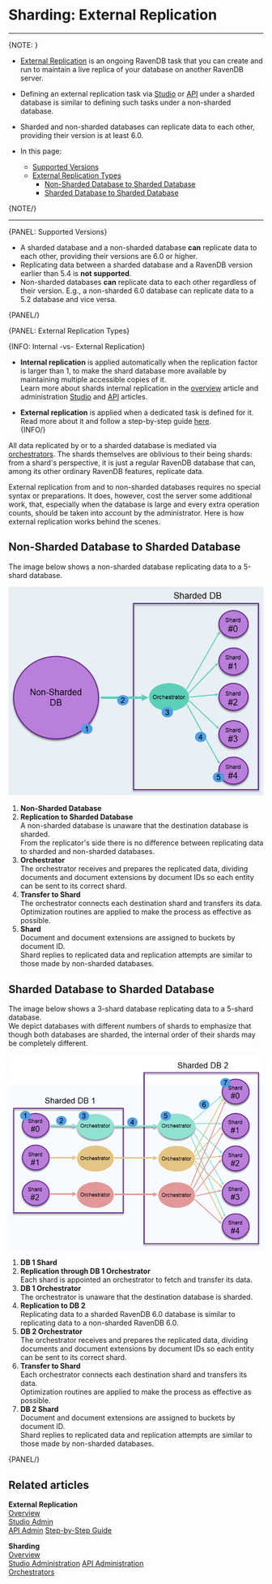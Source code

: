 ﻿# Sharding: External Replication
---

{NOTE: }

* [External Replication](../server/ongoing-tasks/external-replication) is an 
  ongoing RavenDB task that you can create and run to maintain a live replica 
  of your database on another RavenDB server.  
* Defining an external replication task via [Studio](../studio/database/tasks/ongoing-tasks/external-replication-task#definition) 
  or [API](../server/ongoing-tasks/external-replication#code-sample) under a 
  sharded database is similar to defining such tasks under a non-sharded database.  
* Sharded and non-sharded databases can replicate data to each other, providing 
  their version is at least 6.0.  

* In this page:  
  * [Supported Versions](../sharding/external-replication#supported-versions)  
  * [External Replication Types](../sharding/external-replication#external-replication-types)
     * [Non-Sharded Database to Sharded Database](../sharding/external-replication#non-sharded-database-to-sharded-database)  
     * [Sharded Database to Sharded Database](../sharding/external-replication#sharded-database-to-sharded-database)  

{NOTE/}

---

{PANEL: Supported Versions}

* A sharded database and a non-sharded database **can** replicate data to each 
  other, providing their versions are 6.0 or higher.  
* Replicating data between a sharded database and a RavenDB version earlier 
  than 5.4 is **not supported**.  
* Non-sharded databases **can** replicate data to each other regardless of 
  their version. E.g., a non-sharded 6.0 database can replicate data to a 5.2 
  database and vice versa.  

{PANEL/}

{PANEL: External Replication Types}

{INFO: Internal -vs- External Replication}

* **Internal replication** is applied automatically when the replication 
  factor is larger than 1, to make the shard database more available by 
  maintaining multiple accessible copies of it.  
  Learn more about shards internal replication in the [overview](../sharding/overview#shard-replication) 
  article and administration [Studio](../sharding/administration/studio-admin) 
  and [API](../sharding/administration/api-admin) articles.  
  
* **External replication** is applied when a dedicated task is defined for it.  
  Read more about it and follow a step-by-step guide 
  [here](../studio/database/tasks/ongoing-tasks/external-replication-task#step-by-step-guide).  
{INFO/}

All data replicated by or to a sharded database is mediated via 
[orchestrators](../sharding/overview#client-server-communication). 
The shards themselves are oblivious to their being shards: from 
a shard's perspective, it is just a regular RavenDB database that 
can, among its other ordinary RavenDB features, replicate data.  

External replication from and to non-sharded databases requires 
no special syntax or preparations. It does, however, cost the server 
some additional work, that, especially when the database is large 
and every extra operation counts, should be taken into account by 
the administrator. Here is how external replication works behind 
the scenes.  

## Non-Sharded Database to Sharded Database

The image below shows a non-sharded database replicating data to a 5-shard database.  

![Non-Sharded Database to Sharded Database](images/external-replication_non-sharded-to-sharded.png "Non-Sharded Database to Sharded Database")

1. **Non-Sharded Database**  
2. **Replication to Sharded Database**  
   A non-sharded database is unaware that the destination database is sharded.  
   From the replicator's side there is no difference between replicating data 
   to sharded and non-sharded databases.  
3. **Orchestrator**  
   The orchestrator receives and prepares the replicated data, 
   dividing documents and document extensions by document IDs so each 
   entity can be sent to its correct shard.  
4. **Transfer to Shard**  
   The orchestrator connects each destination shard and transfers its data.  
   Optimization routines are applied to make the process as 
   effective as possible.   
5. **Shard**  
   Document and document extensions are assigned to buckets by document ID.  
   Shard replies to replicated data and replication attempts are similar 
   to those made by non-sharded databases.  

## Sharded Database to Sharded Database

The image below shows a 3-shard database replicating data to a 5-shard database.  
We depict databases with different numbers of shards to emphasize that though both 
databases are sharded, the internal order of their shards may be completely different.  

![Sharded Database to Sharded Database](images/external-replication_sharded-to-sharded.png "Sharded Database to Sharded Database")

1. **DB 1 Shard**  
2. **Replication through DB 1 Orchestrator**  
   Each shard is appointed an orchestrator to fetch and transfer its data.  
3. **DB 1 Orchestrator**  
   The orchestrator is unaware that the destination database is sharded.  
4. **Replication to DB 2**  
   Replicating data to a sharded RavenDB 6.0 database is similar to 
   replicating data to a non-sharded RavenDB 6.0.  
5. **DB 2 Orchestrator**  
   The orchestrator receives and prepares the replicated data, 
   dividing documents and document extensions by document IDs so each 
   entity can be sent to its correct shard.  
6. **Transfer to Shard**  
   Each orchestrator connects each destination shard and transfers 
   its data.  
   Optimization routines are applied to make the process as 
   effective as possible.  
7. **DB 2 Shard**  
   Document and document extensions are assigned to buckets by document ID.  
   Shard replies to replicated data and replication attempts are similar 
   to those made by non-sharded databases.  

{PANEL/}

## Related articles

**External Replication**  
[Overview](../server/ongoing-tasks/external-replication)  
[Studio Admin](../studio/database/tasks/ongoing-tasks/external-replication-task#definition)  
[API Admin](../server/ongoing-tasks/external-replication#code-sample)
[Step-by-Step Guide](../studio/database/tasks/ongoing-tasks/external-replication-task#step-by-step-guide)  

**Sharding**  
[Overview](../sharding/overview#shard-replication)  
[Studio Administration](../sharding/administration/studio-admin) 
[API Administration](../sharding/administration/api-admin)  
[Orchestrators](../sharding/overview#client-server-communication)  
